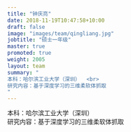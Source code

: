 ```yaml
---
title: "钟庆亮"
date: 2018-11-19T10:47:58+10:00
draft: false
image: "images/team/qingliang.jpg"
jobtitle: "硕士一年级"
master: true
promoted: true
weight: 2005
layout: team
summary: "
本科：哈尔滨工业大学（深圳）  <br>
研究内容：基于深度学习的三维柔软体抓取
"
---
```


本科：哈尔滨工业大学（深圳）  
研究内容：基于深度学习的三维柔软体抓取
